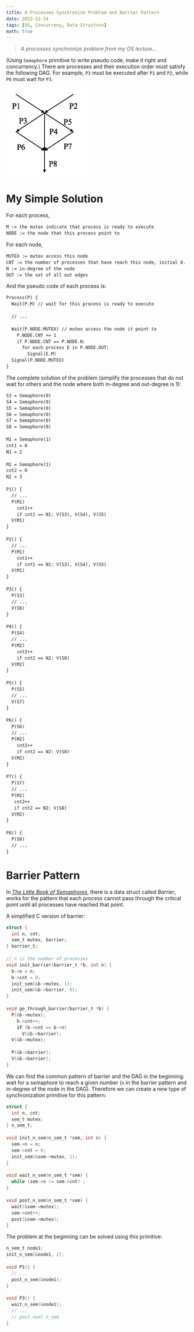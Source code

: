```yaml
---
title: A Processes Synchronize Problem and Barrier Pattern
date: 2022-11-14
tags: [OS, Concurreny, Data Structure]
math: true
---
```


> *A processes synchronize problem from my OS lecture...*

(Using `Semaphore` primitive to write pseudo code, make it right and concurrency.) There are processes and their execution order must satisfy the following DAG. For example, `P3` must be executed after `P1` and `P2`, while `P6` must wait for `P3`.

![](./proc_sync_dag.png)

# My Simple Solution

For each process,

```txt
M := the mutex indicate that process is ready to execute
NODE := the node that this process point to
```

For each node,

```txt
MUTEX := mutex access this node
CNT := the number of processes that have reach this node, initial 0.
N := in-degree of the node
OUT := the set of all out edges
```

And the pseudo code of each process is:

```txt
Process(P) {
  Wait(P.M) // wait for this process is ready to execute

  // ...

  Wait(P.NODE.MUTEX) // mutex access the node it point to
    P.NODE.CNT += 1
    if P.NODE.CNT == P.NODE.N:
      for each process E in P.NODE.OUT:
        Signal(E.M)
  Signal(P.NODE.MUTEX)
}
```

The complete solution of the problem (simplify the processes that do not wait for others and the node where both in-degree and out-degree is 1):

```txt
S3 = Semaphore(0)
S4 = Semaphore(0)
S5 = Semaphore(0)
S6 = Semaphore(0)
S7 = Semaphore(0)
S8 = Semaphore(0)

M1 = Semaphore(1)
cnt1 = 0
N1 = 2

M2 = Semaphore(1)
cnt2 = 0
N2 = 3

P1() {
  // ...
  P(M1)
    cnt1++
    if cnt1 == N1: V(S3), V(S4), V(S5)
  V(M1)
}

P2() {
  // ...
  P(M1)
    cnt1++
    if cnt1 == N1: V(S3), V(S4), V(S5)
  V(M1)
}

P3() {
  P(S3)
  // ...
  V(S6)
}

P4() {
  P(S4)
  // ...
  P(M2)
    cnt2++
    if cnt2 == N2: V(S8)
  V(M2)
}

P5() {
  P(S5)
  // ...
  V(S7)
}

P6() {
  P(S6)
  // ...
  P(M2)
    cnt2++
    if cnt2 == N2: V(S8)
  V(M2)
}

P7() {
  P(S7)
  // ...
  P(M2)
   cnt2++
   if cnt2 == N2: V(S8)
  V(M2)
}

P8() {
  P(S8)
  // ...
}
```

# Barrier Pattern

In [*The Little Book of Semaphores*](https://greenteapress.com/wp/semaphores/), there is a data struct called *Barrier*, works for the pattern that each process cannot pass through the critical point until all processes have reached that point.

A simplified C version of barrier:

```C
struct {
  int n, cnt;
  sem_t mutex, barrier;
} barrier_t;

// n is the number of processes
void init_barrier(barrier_t *b, int n) {
  b->n = n;
  b->cnt = 0;
  init_sem(&b->mutex, 1);
  init_sem(&b->barrier, 0);
}

void go_through_barrier(barrier_t *b) {
  P(&b->mutex);
    b->cnt++;
    if (b->cnt == b->n)
      V(&b->barrier);
  V(&b->mutex);

  P(&b->barrier);
  V(&b->barrier);
}
```

We can find the common pattern of barrier and the DAG in the beginning: wait for a semaphore to reach a given number (`n` in the barrier pattern and in-degree of the node in the DAG). Therefore we can create a new type of synchronization primitive for this pattern:

```C
struct {
  int n, cnt;
  sem_t mutex;
} n_sem_t;

void init_n_sem(n_sem_t *sem, int n) {
  sem->n = n;
  sem->cnt = 0;
  init_sem(&sem->mutex, 1);
}

void wait_n_sem(n_sem_t *sem) {
  while (sem->n != sem->cnt) ;
}

void post_n_sem(n_sem_t *sem) {
  wait(&sem->mutex);
  sem->cnt++;
  post(&sem->mutex);
}
```

The problem at the beginning can be solved using this primitive:

```C
n_sem_t node1;
init_n_sem(&node1, 2);

void P1() {
  // ...
  post_n_sem(&node1);
}

void P3() {
  wait_n_sem(&node1);
  // ...
  // post next n_sem
}
```
